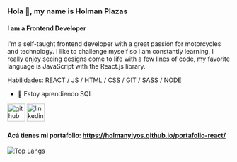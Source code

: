 ### Hola 👋, my name is Holman Plazas
#### I am a Frontend Developer
I'm a self-taught frontend developer with a great passion for motorcycles and technology. I like to challenge myself so I am constantly learning. I really enjoy seeing designs come to life with a few lines of code, my favorite language is JavaScript with the React.js library.

Habilidades: REACT / JS / HTML / CSS / GIT / SASS / NODE

- 🌱 Estoy aprendiendo SQL 


[<img src='https://cdn.jsdelivr.net/npm/simple-icons@3.0.1/icons/github.svg' alt='github' height='40'>](https://github.com/holmanyiyos)  [<img src='https://cdn.jsdelivr.net/npm/simple-icons@3.0.1/icons/linkedin.svg' alt='linkedin' height='40'>](https://www.linkedin.com/in/Holman-Plazas/)

#### Acá tienes mi portafolio: https://holmanyiyos.github.io/portafolio-react/

[![Top Langs](https://github-readme-stats.vercel.app/api/top-langs/?username=holmanyiyos)](https://github.com/anuraghazra/github-readme-stats)

